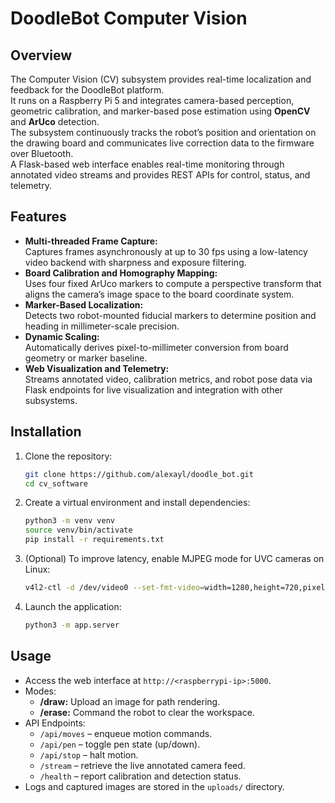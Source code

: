 # DoodleBot Computer Vision

## Overview
The Computer Vision (CV) subsystem provides real-time localization and feedback for the DoodleBot platform.  
It runs on a Raspberry Pi 5 and integrates camera-based perception, geometric calibration, and marker-based pose estimation using **OpenCV** and **ArUco** detection.  
The subsystem continuously tracks the robot’s position and orientation on the drawing board and communicates live correction data to the firmware over Bluetooth.  
A Flask-based web interface enables real-time monitoring through annotated video streams and provides REST APIs for control, status, and telemetry.

## Features
- **Multi-threaded Frame Capture:**  
  Captures frames asynchronously at up to 30 fps using a low-latency video backend with sharpness and exposure filtering.
- **Board Calibration and Homography Mapping:**  
  Uses four fixed ArUco markers to compute a perspective transform that aligns the camera’s image space to the board coordinate system.
- **Marker-Based Localization:**  
  Detects two robot-mounted fiducial markers to determine position and heading in millimeter-scale precision.
- **Dynamic Scaling:**  
  Automatically derives pixel-to-millimeter conversion from board geometry or marker baseline.
- **Web Visualization and Telemetry:**  
  Streams annotated video, calibration metrics, and robot pose data via Flask endpoints for live visualization and integration with other subsystems.

## Installation
1. Clone the repository:
   ```bash
   git clone https://github.com/alexayl/doodle_bot.git
   cd cv_software
   ```

2. Create a virtual environment and install dependencies:
   ```bash
   python3 -m venv venv
   source venv/bin/activate
   pip install -r requirements.txt
   ```

3. (Optional) To improve latency, enable MJPEG mode for UVC cameras on Linux:
   ```bash
   v4l2-ctl -d /dev/video0 --set-fmt-video=width=1280,height=720,pixelformat=MJPG
   ```

4. Launch the application:
   ```bash
   python3 -m app.server
   ```

## Usage
- Access the web interface at `http://<raspberrypi-ip>:5000`.
- Modes:
  - **/draw:** Upload an image for path rendering.
  - **/erase:** Command the robot to clear the workspace.
- API Endpoints:
  - `/api/moves` – enqueue motion commands.
  - `/api/pen` – toggle pen state (up/down).
  - `/api/stop` – halt motion.
  - `/stream` – retrieve the live annotated camera feed.
  - `/health` – report calibration and detection status.
- Logs and captured images are stored in the `uploads/` directory.
